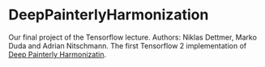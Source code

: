 # DeepPainterlyHarmonization
Our final project of the Tensorflow lecture. Authors: Niklas Dettmer, Marko Duda and Adrian Nitschmann. The first Tensorflow 2 implementation of [Deep Painterly Harmonizatin](https://arxiv.org/abs/1804.03189).
